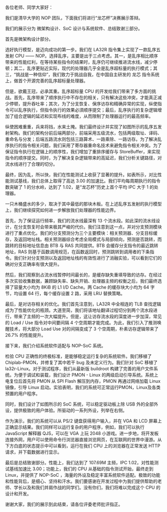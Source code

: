 各位老师、同学大家好： 

我们是清华大学的 NOP 团队，下面我们将进行“龙芯杯”决赛展示答辩。

我们的展示分为 微架构设计、SoC 设计与系统软件、总结致谢三部分。

首先是微架构设计部分。

选好执行模型，是迈向成功的第一步。我们在 LA32R 指令集上实现了一款乱序五发射 CPU —— NOP。选择乱序，主要是出于三点考虑。其一，是乱序相比顺序带来的性能红利，在等待某些指令的结果时，乱序仍可继续推进流水线，减少停顿；其二，乱序更贴近实际，现代的处理器几乎全是乱序超标量的执行模式；其三，“挑战是一种信仰”，我们致力于挑战自我，在中国自主研发的 龙芯 指令系统上，做首个开源完善的乱序超标量处理器。

但是，欲戴王冠，必承其重。乱序超标量 CPU 的开发给我们带来了多方面的挑战。首先，乱序带来了顺序执行中不存在的相关，只有解决这些冲突，才能真正减少停顿，提升吞吐率；其次，为了分支恢复、保序访存和精确异常的实现，纵使指令可以乱序执行，但指令执行的效果必須顺序提交；最后，乱序执行的复杂逻辑增加了组合逻辑的延迟和实现布线的难度，从而限制了处理器运行的最高频率。

纵使困难重重，兵来将挡，水来土掩。我们最终设计并实现了如图所示的乱序五发射架构。我们的架构分前后端两部分，前端采用五级流水，包括两级取址、译码、重命名与分发；后端五路流水则包括三路算术、一路乘除、一路访存。为了解决乱序执行的指令相关问题，我们采用了寄存器重命名技术来避免指令相关冲突。为了保证指令执行在逻辑上的顺序性，我们增加了重排序缓存与 StoreBuffer，来实现指令的顺序提交。同时，为了解决复杂逻辑带来的高延迟，我们分析关键路径，对流水线进行了合理的切分。

最终，因为乱，所以快，我们在性能测试上收获了显著的提升。如表所示，对比性能测试基线，我们总体上取得了高达 3.00 的加速比。我们平均每周期执行的指令数突破了 1 的分水岭，达到了 1.02，是“龙芯杯”历史上首个平均 IPC 大于 1 的处理器。

一只木桶盛水的多少，取决于其中最低的那块木板。在上述乱序五发射的执行模型上，我们继续探究如何进一步解放我们处理器的性能边界。

首先，为了保证运行频率，我们的流水线最深有 13 个流水段。如此深的流水线设计，在分支恢复时会带来极其严峻的代价。我们注意到这一点，并对分支预测模块进行了重点优化。我们的分支预测分为三个主要模块：相关预测器、分支目标缓存，及返回地址栈。相关预测器综合考虑全局模式与局部倾向，预测是否跳转，而跳转的目标地址信息由 BTB 与 RAS 共同提供。BTB 会缓存分支指令的最近跳转地址，RAS 则基于函数调用规范，在函数返回时，预测跳转到调用者的下条指令。我们针对分支预测以及返回地址栈的有效性进行了消融实验，可以看到它们的确对分支正确率有很大提升。

然后，我们观察到占流水线暂停时间最长的，是缓存缺失重填导致的访存。在经过多次实验收集数据，兼顾缺失率、缺失开销、处理器主频的权衡之后，我们最终选择了容量大小均为 8KiB 的 L1 I/D Cache。两 Cache 的缓存块大小均为 64 字节，均设置 64 行，每个缓存设置 2 路，采用 LRU 替换策略。

最后，是对访存相关的优化。我们首先注意到，LA32R 中全相连的 TLB 查找逻辑成为了性能优化的瓶颈。大道至简，我们将该地址翻译过程切分到两个流水段进行，带来了主频的一次大幅提升。但是，这让访存流水段的深度进一步加深，常见的 Load / Use 指令对中间要间隔 4 个空周期才能完成。为此，我们引入了推测唤醒技术，将大部分 Load Use 对的间隔变成了 3 个空周期，朴素访存逻辑带来了26.7% 的性能提升。

接下来，我们介绍系统软件适配与 NOP-SoC 系统。

检验 CPU 正确性的终极标准，是能够稳定运行复杂的系统软件。我们移植了 Chiplab-PMON，并修复了其中若干 bug 及未定义行为。我们针对 SoC 移植了 la32r-Linux。对于测试程序，我们从最新版 buildroot 构建了完善的用户文件系统。为便于调试和装载，我们设计 PMON - Linux 的两级启动引导系统。系统上电复位后首先将 PMON 从 SPI Flash 解压到内存，PMON 再通过网络加载 Linux 镜像，引导 Linux 启动。实验表明，我们的系统可正常运行PMON，Linux及各类预置的用户程序。

同时，我们设计了如图所示的 SoC 系统，可以稳定驱动板上除 USB 外的全部外设，提供极致的用户体验。所驱动的一系列外设，列举在右侧。

作为演示，我们的系统可以从 PS/2 键盘获得用户输入，并在 VGA 和 LCD 屏幕上正确显示结果。我们同样可以运行复杂的用户程序，例如，我们可以执行 JavaScript 解释器 QJS，可以在 VGA 上玩 2048 小游戏。进一步地，将开发板连接外网，用户可以使用命令行浏览器直接浏览网页，在互联网的世界中漫游。从下方白底的状态提示中可以看到，运行在我们 CPU 上的浏览器在正常发送 HTTP 请求，并下载数据进行显示。

最后是总结致谢部分。性能上，我们达到了 107.69M 主频，IPC 1.02，对性能测试基线加速比 3.00；功能上，我们的 CPU 从基础的指令测试开始，最终走到 Linux，并提供了 NOP-SoC ，海量的外设及稳定丰富系统软件适配。极致的功能和性能背后，是细心、坚持和汗水。我们要感谢在开发过程中为我们提供帮助的老师、学长以及和我们并肩作战的同学们。没有你们，我们将难以完成这个 CPU 的设计和开发。

谢谢大家，我们的展示到此结束，请各位评委老师批评指正。